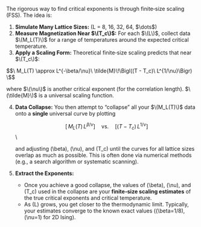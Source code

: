 The rigorous way to find critical exponents is through finite‐size scaling (FSS). The idea is:

1. **Simulate Many Lattice Sizes:** \(L = 8, 16, 32, 64, $\dots\$)  
2. **Measure Magnetization Near $\(T_c\)$:** For each $\(L\)$, collect data $\(M_L(T)\)$ for a range of temperatures around the expected critical temperature.  
3. **Apply a Scaling Form:** Theoretical finite‐size scaling predicts that near $\(T_c\)$:

$$\
M_L(T) \approx L^{-\beta/\nu}\ \tilde{M}\!\Bigl((T - T_c)\ L^{1/\nu}\Bigr)
\$$

   where $\(\nu\)$ is another critical exponent (for the correlation length). $\(\tilde{M}\)$ is a universal scaling function.

4. **Data Collapse:** You then attempt to “collapse” all your $\(M_L(T)\)$ data onto a **single** universal curve by plotting

   $$\
   \bigl[\,M_L(T)\,L^{\beta/\nu}\bigr] \quad\text{vs.}\quad \bigl[(T - T_c)\,L^{1/\nu}\bigr]
   $$\

   and adjusting \(\beta\), \(\nu\), and \(T_c\) until the curves for all lattice sizes overlap as much as possible. This is often done via numerical methods (e.g., a search algorithm or systematic scanning).

5. **Extract the Exponents:**  
   - Once you achieve a good collapse, the values of \(\beta\), \(\nu\), and \(T_c\) used in the collapse are your **finite‐size scaling estimates** of the true critical exponents and critical temperature.  
   - As \(L\) grows, you get closer to the thermodynamic limit. Typically, your estimates converge to the known exact values (\(\beta=1/8\), \(\nu=1\) for 2D Ising).
